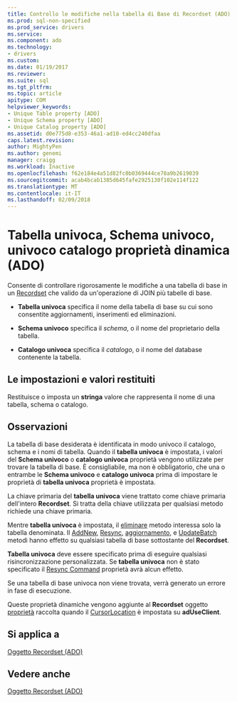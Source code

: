 ```yaml
---
title: Controllo le modifiche nella tabella di Base di Recordset (ADO) | Documenti Microsoft
ms.prod: sql-non-specified
ms.prod_service: drivers
ms.service: 
ms.component: ado
ms.technology:
- drivers
ms.custom: 
ms.date: 01/19/2017
ms.reviewer: 
ms.suite: sql
ms.tgt_pltfrm: 
ms.topic: article
apitype: COM
helpviewer_keywords:
- Unique Table property [ADO]
- Unique Schema property [ADO]
- Unique Catalog property [ADO]
ms.assetid: d0e775d8-e353-46a1-ad10-ed4cc240dfaa
caps.latest.revision: 
author: MightyPen
ms.author: genemi
manager: craigg
ms.workload: Inactive
ms.openlocfilehash: f62e184e4a51d82fc0b0369444ce78a9b2619039
ms.sourcegitcommit: acab4bcab1385d645fafe2925130f102e114f122
ms.translationtype: MT
ms.contentlocale: it-IT
ms.lasthandoff: 02/09/2018
---
```

# <a name="unique-table-unique-schema-unique-catalog-properties-dynamic-ado"></a>Tabella univoca, Schema univoco, univoco catalogo proprietà dinamica (ADO)
Consente di controllare rigorosamente le modifiche a una tabella di base in un [Recordset](../../../ado/reference/ado-api/recordset-object-ado.md) che valido da un'operazione di JOIN più tabelle di base.  
  
-   **Tabella univoca** specifica il nome della tabella di base su cui sono consentite aggiornamenti, inserimenti ed eliminazioni.  
  
-   **Schema univoco** specifica il *schema*, o il nome del proprietario della tabella.  
  
-   **Catalogo univoca** specifica il *catalogo*, o il nome del database contenente la tabella.  
  
## <a name="settings-and-return-values"></a>Le impostazioni e valori restituiti  
 Restituisce o imposta un **stringa** valore che rappresenta il nome di una tabella, schema o catalogo.  
  
## <a name="remarks"></a>Osservazioni  
 La tabella di base desiderata è identificata in modo univoco il catalogo, schema e i nomi di tabella. Quando il **tabella univoca** è impostata, i valori del **Schema univoco** o **catalogo univoca** proprietà vengono utilizzate per trovare la tabella di base. È consigliabile, ma non è obbligatorio, che una o entrambe le **Schema univoco** e **catalogo univoca** prima di impostare le proprietà di **tabella univoca** proprietà è impostata.  
  
 La chiave primaria del **tabella univoca** viene trattato come chiave primaria dell'intero **Recordset**. Si tratta della chiave utilizzata per qualsiasi metodo richiede una chiave primaria.  
  
 Mentre **tabella univoca** è impostata, il [eliminare](../../../ado/reference/ado-api/delete-method-ado-recordset.md) metodo interessa solo la tabella denominata. Il [AddNew](../../../ado/reference/ado-api/addnew-method-ado.md), [Resync](../../../ado/reference/ado-api/resync-method.md), [aggiornamento](../../../ado/reference/ado-api/update-method.md), e [UpdateBatch](../../../ado/reference/ado-api/updatebatch-method.md) metodi hanno effetto su qualsiasi tabella di base sottostante del **Recordset**.  
  
 **Tabella univoca** deve essere specificato prima di eseguire qualsiasi risincronizzazione personalizzata. Se **tabella univoca** non è stato specificato il [Resync Command](../../../ado/reference/ado-api/resync-command-property-dynamic-ado.md) proprietà avrà alcun effetto.  
  
 Se una tabella di base univoca non viene trovata, verrà generato un errore in fase di esecuzione.  
  
 Queste proprietà dinamiche vengono aggiunte al **Recordset** oggetto [proprietà](../../../ado/reference/ado-api/properties-collection-ado.md) raccolta quando il [CursorLocation](../../../ado/reference/ado-api/cursorlocation-property-ado.md) è impostata su  **adUseClient**.  
  
## <a name="applies-to"></a>Si applica a  
 [Oggetto Recordset (ADO)](../../../ado/reference/ado-api/recordset-object-ado.md)  
  
## <a name="see-also"></a>Vedere anche  
 [Oggetto Recordset (ADO)](../../../ado/reference/ado-api/recordset-object-ado.md)
